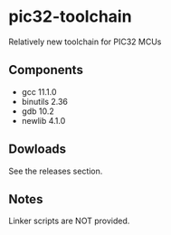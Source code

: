 # pic32-toolchain
Relatively new toolchain for PIC32 MCUs

## Components
- gcc 11.1.0
- binutils 2.36
- gdb 10.2
- newlib 4.1.0

## Dowloads
See the releases section.

## Notes
Linker scripts are NOT provided.
